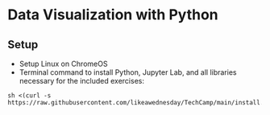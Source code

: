 # Data Visualization with Python

## Setup
- Setup Linux on ChromeOS
- Terminal command to install Python, Jupyter Lab, and all libraries necessary for the included exercises: 
```
sh <(curl -s https://raw.githubusercontent.com/likeawednesday/TechCamp/main/install.sh)
```
